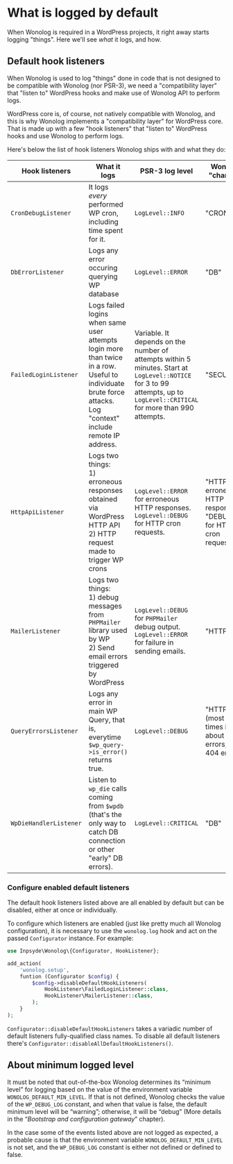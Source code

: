 # What is logged by default

When Wonolog is required in a WordPress projects, it right away starts logging "things". Here we'll see *what* it logs, and how.



## Default hook listeners

When Wonolog is used to log "things" done in code that is not designed to be compatible with Wonolog (nor PSR-3), we need a "compatibility layer" that "listen to" WordPress hooks and make use of Wonolog API to perform logs.

WordPress core is, of course, not natively compatible with Wonolog, and this is why Wonolog implements a "compatibility layer" for WordPress core. That is made up with a few "hook listeners" that "listen to" WordPress hooks and use Wonolog to perform logs.

Here's below the list of hook listeners Wonolog ships with and what they do:

| Hook listeners      | What it logs                                                 | PSR-3 log level  | Wonolog "channel" |
| ------------------- | ------------------------------------------------------------ | ---------------- | ----------------- |
| `CronDebugListener` | It logs *every* performed WP cron, including time spent for it. | `LogLevel::INFO` | "CRON"            |
| `DbErrorListener`                    | Logs any error occuring querying WP database | `LogLevel::ERROR` | "DB" |
| `FailedLoginListener` | Logs failed logins when same user attempts login more than twice in a row. Useful to individuate brute force attacks. Log "context" include remote IP address. | Variable. It depends on the number of attempts within 5 minutes. Start at `LogLevel::NOTICE` for 3 to 99 attempts, up to `LogLevel::CRITICAL` for more than 990 attempts. | "SECURITY" |
| `HttpApiListener` | Logs two things:<br />1) erroneous responses obtained via WordPress HTTP API<br />2) HTTP request made to trigger WP crons | `LogLevel::ERROR` for erroneous HTTP responses.<br />`LogLevel::DEBUG` for HTTP cron requests. | "HTTP" for erroneous HTTP responses.<br />"DEBUG" for HTTP cron requests. |
| `MailerListener` | Logs two things:<br />1) debug messages from `PHPMailer` library used by WP<br />2) Send email errors triggered by WordPress | `LogLevel::DEBUG` for `PHPMailer` debug output.<br />`LogLevel::ERROR` for failure in sending emails. | "HTTP" |
| `QueryErrorsListener` | Logs any error in main WP Query, that is, everytime `$wp_query->is_error()` returns true. | `LogLevel::DEBUG` | "HTTP" <br />(most of the times it's about HTTP errors, e. g. 404 errors) |
| `WpDieHandlerListener` | Listen to `wp_die` calls coming from `$wpdb` (that's the only way to catch DB connection or other "early" DB errors). | `LogLevel::CRITICAL` | "DB" |



### Configure enabled default listeners

The default hook listeners listed above are all enabled by default but can be disabled, either at once or individually.

To configure which listeners are enabled (just like pretty much all Wonolog configuration), it is necessary to use the `wonolog.log` hook and act on the passed `Configurator` instance. For example:

```php
use Inpsyde\Wonolog\{Configurator, HookListener};

add_action(
    'wonolog.setup',
    funtion (Configurator $config) {
        $config->disableDefaultHookListeners(
            HookListener\FailedLoginListener::class,
            HookListener\MailerListener::class,
        );
    }
);
```

`Configurator::disableDefaultHookListeners` takes a variadic number of default listeners fully-qualified class names. To disable all default listeners there's `Configurator::disableAllDefaultHookListeners()`.



## About minimum logged level

It must be noted that out-of-the-box Wonolog determines its “minimum level” for logging based on the value of the environment variable `WONOLOG_DEFAULT_MIN_LEVEL`. If that is not defined, Wonolog checks the value of the `WP_DEBUG_LOG` constant, and when that value is false, the default minimum level will be “warning”; otherwise, it will be “debug” (More details in the “*Bootstrap and configuration gateway*” chapter).

In the case some of the events listed above are not logged as expected, a probable cause is that the environment variable `WONOLOG_DEFAULT_MIN_LEVEL` is not set, and the `WP_DEBUG_LOG` constant is either not defined or defined to false.

